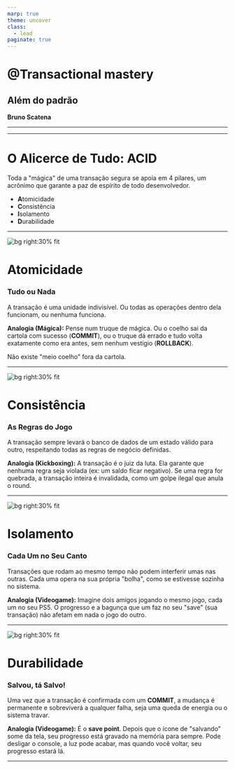 ```yaml
---
marp: true
theme: uncover
class:
  - lead
paginate: true
---
```

<style>
section {
  padding: 60px;
}

</style>

# @Transactional mastery
## Além do padrão

**Bruno Scatena**

---

---

# **O Alicerce de Tudo: ACID**

Toda a "mágica" de uma transação segura se apoia em 4 pilares,
um acrônimo que garante a paz de espírito de todo desenvolvedor.

- **A**tomicidade
- **C**onsistência
- **I**solamento
- **D**urabilidade

---

![bg right:30% fit](https://i.imgur.com/pL8d9t6.png)

# **A**tomicidade
### Tudo ou Nada

A transação é uma unidade indivisível. Ou todas as operações dentro dela funcionam, ou nenhuma funciona.

**Analogia (Mágica):**
Pense num truque de mágica. Ou o coelho sai da cartola com sucesso (**COMMIT**), ou o truque dá errado e tudo volta exatamente como era antes, sem nenhum vestígio (**ROLLBACK**).

Não existe "meio coelho" fora da cartola.

---

![bg right:30% fit](https://i.imgur.com/2qK3jA2.png)

# **C**onsistência
### As Regras do Jogo

A transação sempre levará o banco de dados de um estado válido para outro, respeitando todas as regras de negócio definidas.

**Analogia (Kickboxing):**
A transação é o juiz da luta. Ela garante que nenhuma regra seja violada (ex: um saldo ficar negativo). Se uma regra for quebrada, a transação inteira é invalidada, como um golpe ilegal que anula o round.

---

![bg right:30% fit](https://i.imgur.com/j3yY2rJ.png)

# **I**solamento
### Cada Um no Seu Canto

Transações que rodam ao mesmo tempo não podem interferir umas nas outras. Cada uma opera na sua própria "bolha", como se estivesse sozinha no sistema.

**Analogia (Videogame):**
Imagine dois amigos jogando o mesmo jogo, cada um no seu PS5. O progresso e a bagunça que um faz no seu "save" (sua transação) não afetam em nada o jogo do outro.

---

![bg right:30% fit](https://i.imgur.com/lJ4jO3h.png)

# **D**urabilidade
### Salvou, tá Salvo!

Uma vez que a transação é confirmada com um **COMMIT**, a mudança é permanente e sobreviverá a qualquer falha, seja uma queda de energia ou o sistema travar.

**Analogia (Videogame):**
É o **save point**. Depois que o ícone de "salvando" some da tela, seu progresso está gravado na memória para sempre. Pode desligar o console, a luz pode acabar, mas quando você voltar, seu progresso estará lá.

---
